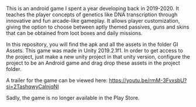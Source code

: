 This is an android game I spent a year developing back in 2019-2020. It teaches the player concepts of genetics like DNA transcription through innovative and fun arcade-like gameplay. It allows player customization, giving the option to choose between aptly themed passives, guns and skins that can be obtained from loot boxes and daily missions.

In this repository, you will find the apk and all the assets in the folder GI Assets. This game was made in Unity 2019.2.1f1. In order to get access to the project, just make a new unity project in that unity version, configure the project to be an Android game and drag drop these assets in the project folder.

A trailer for the game can be viewed here: https://youtu.be/rmM-3FvxsbU?si=2TashqwyCalnjqNI

Sadly, the game is no longer available in the Play Store.
